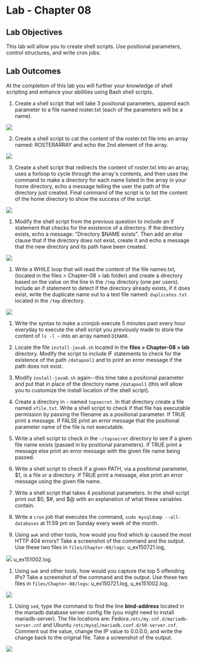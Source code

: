 # Lab - Chapter 08

## Lab Objectives

This lab will allow you to create shell scripts.  Use positional parameters, control structures, and write cron jobs.

## Lab Outcomes

At the completion of this lab you will further your knowledge of shell scripting and enhance your abilities using Bash shell scripts.

1) Create a shell script that will take 3 positional parameters, append each parameter to a file named roster.txt (each of the parameters will be a name).

![](../images/Lab-8/question1.png)

2) Create a shell script to cat the content of the roster.txt file into an array named: ROSTERARRAY and echo the 2nd element of the array.

![](../images/Lab-8/question2.png)

3) Create a shell script that redirects the content of roster.txt into an array, uses a forloop to cycle through the array's contents, and then uses the command to make a directory for each name listed in the array in your home directory, echo a message telling the user the path of the directory just created. Final command of the script is to list the content of the home directory to show the success of the script.


![](../images/Lab-8/question3.png)

1) Modify the shell script from the previous question to include an if statement that checks for the existence of a directory.  If the directory exists, echo a message: "Directory $NAME exists".  Then add an else clause that if the directory does not exist, create it and echo a message that the new directory and its path have been created.



![](../images/Lab-8/question4.png)
1) Write a WHILE loop that will read the content of the file names.txt, (located in the files > Chapter-08 > lab folder) and create a directory based on the value on the line in the `/tmp` directory (one per users).  Include an if statement to detect if the directory already exists, if it does exist, write the duplicate name out to a text file named: `duplicates.txt` located in the `/tmp` directory.  
  

![](../images/Lab-8/question5.png)

1) Write the syntax to make a cronjob execute 5 minutes past every hour everyday to execute the shell script you previously made to store the content of `ls -l ~` into an array named `DIRARR`.
  
1) Locate the file `install-java8.sh` located in the **files > Chapter-08 > lab** directory.  Modify the script to include IF statements to check for the existence of the path ```/datapool1``` and to print an error message if the path does not exist.
  
1) Modify `install-java8.sh` again--this time take a positional parameter and put that in place of the directory name `/datapool1` (this will allow you to customize the install location of the shell script).  

1) Create a directory in ```~``` named ```topsecret```.  In that directory create a file named `xfile.txt`.  Write a shell script to check if that file has executable permission by passing the filename as a positional parameter.  If TRUE print a message.  If FALSE print an error message that the positional parameter name of the file is not executable.
  
1) Write a shell script to check in the `~/topsecret` directory to see if a given file name exists (passed in by positional parameters).  If TRUE print a message else print an error message with the given file name being passed.
  
1) Write a shell script to check if a given PATH, via a positional parameter, $1, is a file or a directory.  If TRUE print a message, else print an error message using the given file name.
  
1) Write a shell script that takes 4 positional parameters.  In the shell script print out $0, $#, and $@ with an explanation of what these variables contain.
  
1) Write a `cron` job that executes the command, `sudo mysqldump --all-databases` at 11:59 pm on Sunday every week of the month.
  


  
1) Using `awk` and other tools, how would you find which ip caused the most HTTP 404 errors? Take a screenshot of the command and the output.  Use these two files in ```files/Chapter-08/logs```: u_ex150721.log, 

![](../images/Lab-8/question14.png)
u_ex151002.log.


1) Using `awk` and other tools, how would you capture the top 5 offending IPs? Take a screenshot of the command and the output. Use these two files in ```files/Chapter-08/logs```: u_ex150721.log, u_ex151002.log.

![](../images/Lab-8/question15.png)

1) Using `sed`, type the command to find the line **bind-address** located in the mariadb database server config file (you might need to install mariadb-server).  The file locations are: Fedora ```/etc/my.cnf.d/mariadb-server.cnf``` and Ubuntu ```/etc/mysql/mariadb.conf.d/50-server.cnf```.  Comment out the value, change the IP value to 0.0.0.0, and write the change back to the original file.  Take a screenshot of the output.

![](../images/Lab-8/question16.png)